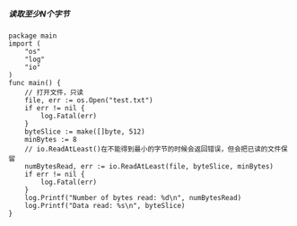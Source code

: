 ##### 读取至少N个字节
    package main
    import (
        "os"
        "log"
        "io"
    )
    func main() {
        // 打开文件，只读
        file, err := os.Open("test.txt")
        if err != nil {
            log.Fatal(err)
        }
        byteSlice := make([]byte, 512)
        minBytes := 8
        // io.ReadAtLeast()在不能得到最小的字节的时候会返回错误，但会把已读的文件保留
        numBytesRead, err := io.ReadAtLeast(file, byteSlice, minBytes)
        if err != nil {
            log.Fatal(err)
        }
        log.Printf("Number of bytes read: %d\n", numBytesRead)
        log.Printf("Data read: %s\n", byteSlice)
    }